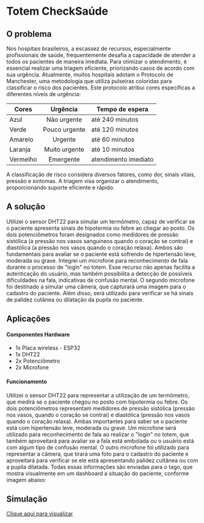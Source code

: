 # Totem CheckSaúde

## O problema
Nos hospitais brasileiros, a escassez de recursos, especialmente profissionais de saúde, frequentemente desafia a capacidade de atender a todos os pacientes de maneira imediata. Para otimizar o atendimento, é essencial realizar uma triagem eficiente, priorizando casos de acordo com sua urgência. Atualmente, muitos hospitais adotam o Protocolo de Manchester, uma metodologia que utiliza pulseiras coloridas para classificar o risco dos pacientes.
Este protocolo atribui cores específicas a diferentes níveis de urgência:

| Cores    | Urgência      | Tempo de espera      |
| -------- |:-------------:| -------------------- |
| Azul     | Não urgente   | até 240 minutos      |
| Verde    | Pouco urgente | até 120 minutos      |
| Amarelo  | Urgente       | até 60 minutos       |
| Laranja  | Muito urgente | até 10 minutos       |
| Vermelho | Emergente     | atendimento imediato |

A classificação de risco considera diversos fatores, como dor, sinais vitais, pressão e sintomas. A triagem visa organizar o atendimento, proporcionando suporte eficiente e rápido.

## A solução
Utilizei o sensor DHT22 para simular um termômetro, capaz de verificar se o paciente apresenta sinais de hipotermia ou febre ao chegar ao posto. Os dois potenciômetros foram designados como medidores de pressão sistólica (a pressão nos vasos sanguíneos quando o coração se contrai) e diastólica (a pressão nos vasos quando o coração relaxa). Ambos são fundamentais para avaliar se o paciente está sofrendo de hipertensão leve, moderada ou grave.
Integrei um microfone para reconhecimento de fala durante o processo de "login" no totem. Esse recurso não apenas facilita a autenticação do usuário, mas também possibilita a detecção de possíveis dificuldades na fala, indicativas de confusão mental. O segundo microfone foi destinado a simular uma câmera, que capturará uma imagem para o cadastro do paciente. Além disso, será utilizado para verificar se há sinais de palidez cutânea ou dilatação da pupila no paciente.

## Aplicações
#### Componentes Hardware
* 1x Placa wireless - ESP32
* 1x DHT22
* 2x Potenciômetro
* 2x Microfone
#### Funcionamento
Utilizei o sensor DHT22 para representar a utilização de um termômetro, que medirá se o paciente chegou no posto com hipotermia ou febre. Os dois potenciômetros representam medidores de pressão sistólica (pressão nos vasos, quando o coração se contrai) e diastólica (pressão nos vasos quando o coração relaxa). Ambas importantes para saber se o paciente está com hipertensão leve, moderada ou grave. Um microfone será utilizado para reconhecimento de fala ao realizar o "login" no totem, que também aproveitará para avaliar se a fala está embolada ou o usuário está com algum tipo de confusão mental. O outro microfone foi utilizado para representar a câmera, que tirará uma foto para o cadastro do paciente e aproveitará para verificar se ele está apresentando palidez cultânea ou com a pupila dilatada. Todas essas informações são enviadas para o tago, que mostra visualmente em um dashboard a situação do paciente, conforme imagem abaixo:

## Simulação
[Clique aqui para visualizar](https://wokwi.com/projects/382153828426797057)
